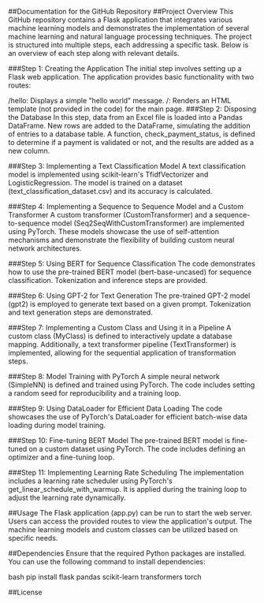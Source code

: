 ##Documentation for the GitHub Repository
##Project Overview
This GitHub repository contains a Flask application that integrates various machine learning models and demonstrates the implementation of several machine learning and natural language processing techniques. The project is structured into multiple steps, each addressing a specific task. Below is an overview of each step along with relevant details.

###Step 1: Creating the Application
The initial step involves setting up a Flask web application. The application provides basic functionality with two routes:

/hello: Displays a simple "hello world" message.
/: Renders an HTML template (not provided in the code) for the main page.
###Step 2: Disposing the Database
In this step, data from an Excel file is loaded into a Pandas DataFrame. New rows are added to the DataFrame, simulating the addition of entries to a database table. A function, check_payment_status, is defined to determine if a payment is validated or not, and the results are added as a new column.

###Step 3: Implementing a Text Classification Model
A text classification model is implemented using scikit-learn's TfidfVectorizer and LogisticRegression. The model is trained on a dataset (text_classification_dataset.csv) and its accuracy is calculated.

###Step 4: Implementing a Sequence to Sequence Model and a Custom Transformer
A custom transformer (CustomTransformer) and a sequence-to-sequence model (Seq2SeqWithCustomTransformer) are implemented using PyTorch. These models showcase the use of self-attention mechanisms and demonstrate the flexibility of building custom neural network architectures.

###Step 5: Using BERT for Sequence Classification
The code demonstrates how to use the pre-trained BERT model (bert-base-uncased) for sequence classification. Tokenization and inference steps are provided.

###Step 6: Using GPT-2 for Text Generation
The pre-trained GPT-2 model (gpt2) is employed to generate text based on a given prompt. Tokenization and text generation steps are demonstrated.

###Step 7: Implementing a Custom Class and Using it in a Pipeline
A custom class (MyClass) is defined to interactively update a database mapping. Additionally, a text transformer pipeline (TextTransformer) is implemented, allowing for the sequential application of transformation steps.

###Step 8: Model Training with PyTorch
A simple neural network (SimpleNN) is defined and trained using PyTorch. The code includes setting a random seed for reproducibility and a training loop.

###Step 9: Using DataLoader for Efficient Data Loading
The code showcases the use of PyTorch's DataLoader for efficient batch-wise data loading during model training.

###Step 10: Fine-tuning BERT Model
The pre-trained BERT model is fine-tuned on a custom dataset using PyTorch. The code includes defining an optimizer and a fine-tuning loop.

###Step 11: Implementing Learning Rate Scheduling
The implementation includes a learning rate scheduler using PyTorch's get_linear_schedule_with_warmup. It is applied during the training loop to adjust the learning rate dynamically.

##Usage
The Flask application (app.py) can be run to start the web server. Users can access the provided routes to view the application's output. The machine learning models and custom classes can be utilized based on specific needs.

##Dependencies
Ensure that the required Python packages are installed. You can use the following command to install dependencies:

bash
pip install flask pandas scikit-learn transformers torch


##License
